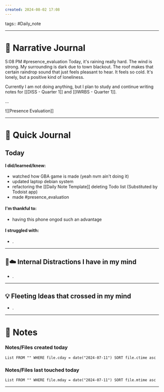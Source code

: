 ```yaml
---
created: 2024-08-02 17:08
---
```

tags:: #Daily_note

---
#  📝 Narrative Journal

5:08 PM
#presence_evaluation
Today, it's raining really hard. The wind is strong. My surrounding is dark due to town blackout. The roof makes that certain raindrop sound that just feels pleasant to hear. It feels so cold. It's lonely, but a positive kind of loneliness. 

Currently I am not doing anything, but I plan to study and continue writing notes for [[DISS - Quarter 1]] and [[IWRBS - Quarter 1]].

...

![[Presence Evaluation]]

---
# 📝 Quick Journal

## Today
#### I did/learned/knew:
- watched how GBA game is made (yeah nvm ain't doing it)
- updated laptop debian system
- refactoring the [[Daily Note Template]] deleting Todo list (Substituted by Todoist app)
- made #presence_evaluation 
#### I'm thankful to:
- having this phone ongod such an advantage 
#### I struggled with:
- .

---

## 🧠☁️ Internal Distractions I have in my mind
- . 

---

## 💡 Fleeting Ideas that crossed in my mind
- . 

---
# 📝 Notes

### Notes/Files created today
```dataview
List FROM "" WHERE file.cday = date("2024-07-11") SORT file.ctime asc
```

### Notes/Files last touched today
```dataview
List FROM "" WHERE file.mday = date("2024-07-11") SORT file.mtime asc
```

---
